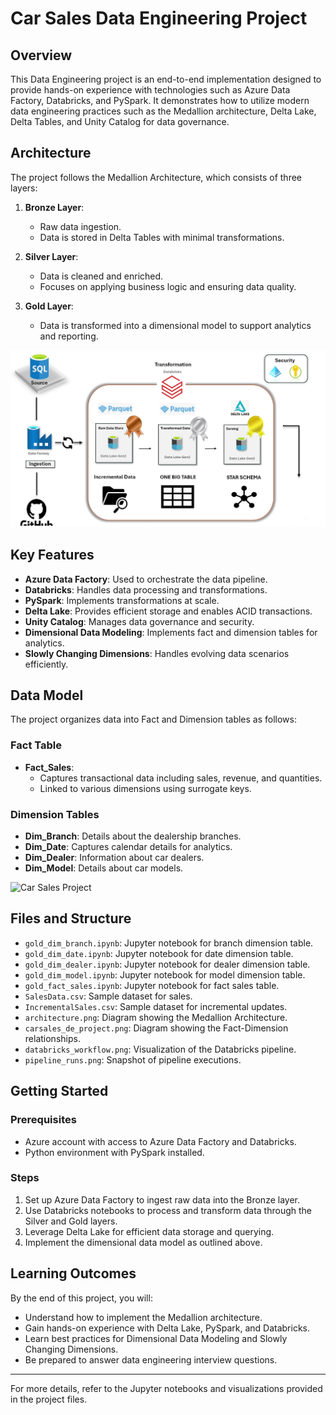 # Car Sales Data Engineering Project

## Overview
This Data Engineering project is an end-to-end implementation designed to provide hands-on experience with technologies such as Azure Data Factory, Databricks, and PySpark. It demonstrates how to utilize modern data engineering practices such as the Medallion architecture, Delta Lake, Delta Tables, and Unity Catalog for data governance.

## Architecture
The project follows the Medallion Architecture, which consists of three layers:

1. **Bronze Layer**:
   - Raw data ingestion.
   - Data is stored in Delta Tables with minimal transformations.

2. **Silver Layer**:
   - Data is cleaned and enriched.
   - Focuses on applying business logic and ensuring data quality.

3. **Gold Layer**:
   - Data is transformed into a dimensional model to support analytics and reporting.

![Architecture](architecture.png)

## Key Features
- **Azure Data Factory**: Used to orchestrate the data pipeline.
- **Databricks**: Handles data processing and transformations.
- **PySpark**: Implements transformations at scale.
- **Delta Lake**: Provides efficient storage and enables ACID transactions.
- **Unity Catalog**: Manages data governance and security.
- **Dimensional Data Modeling**: Implements fact and dimension tables for analytics.
- **Slowly Changing Dimensions**: Handles evolving data scenarios efficiently.

## Data Model
The project organizes data into Fact and Dimension tables as follows:

### Fact Table
- **Fact_Sales**:
  - Captures transactional data including sales, revenue, and quantities.
  - Linked to various dimensions using surrogate keys.

### Dimension Tables
- **Dim_Branch**: Details about the dealership branches.
- **Dim_Date**: Captures calendar details for analytics.
- **Dim_Dealer**: Information about car dealers.
- **Dim_Model**: Details about car models.

![Car Sales Project](carsales_de_project.png)

## Files and Structure
- `gold_dim_branch.ipynb`: Jupyter notebook for branch dimension table.
- `gold_dim_date.ipynb`: Jupyter notebook for date dimension table.
- `gold_dim_dealer.ipynb`: Jupyter notebook for dealer dimension table.
- `gold_dim_model.ipynb`: Jupyter notebook for model dimension table.
- `gold_fact_sales.ipynb`: Jupyter notebook for fact sales table.
- `SalesData.csv`: Sample dataset for sales.
- `IncrementalSales.csv`: Sample dataset for incremental updates.
- `architecture.png`: Diagram showing the Medallion Architecture.
- `carsales_de_project.png`: Diagram showing the Fact-Dimension relationships.
- `databricks_workflow.png`: Visualization of the Databricks pipeline.
- `pipeline_runs.png`: Snapshot of pipeline executions.

## Getting Started
### Prerequisites
- Azure account with access to Azure Data Factory and Databricks.
- Python environment with PySpark installed.

### Steps
1. Set up Azure Data Factory to ingest raw data into the Bronze layer.
2. Use Databricks notebooks to process and transform data through the Silver and Gold layers.
3. Leverage Delta Lake for efficient data storage and querying.
4. Implement the dimensional data model as outlined above.

## Learning Outcomes
By the end of this project, you will:
- Understand how to implement the Medallion architecture.
- Gain hands-on experience with Delta Lake, PySpark, and Databricks.
- Learn best practices for Dimensional Data Modeling and Slowly Changing Dimensions.
- Be prepared to answer data engineering interview questions.

---
For more details, refer to the Jupyter notebooks and visualizations provided in the project files.

